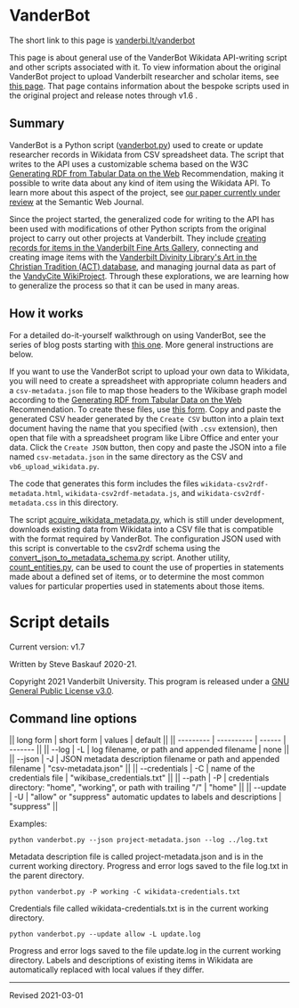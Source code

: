 # VanderBot

The short link to this page is [vanderbi.lt/vanderbot](http://vanderbi.lt/vanderbot)

This page is about general use of the VanderBot Wikidata API-writing script and other scripts associated with it. To view information about the original VanderBot project to upload Vanderbilt researcher and scholar items, see [this page](../researcher-project.md). That page contains information about the bespoke scripts used in the original project and release notes through v1.6 .

## Summary

VanderBot is a Python script ([vanderbot.py](../vanderbot.py)) used to create or update researcher records in Wikidata from CSV spreadsheet data. The script that writes to the API uses a customizable schema based on the W3C [Generating RDF from Tabular Data on the Web](https://www.w3.org/TR/csv2rdf/) Recommendation, making it possible to write data about any kind of item using the Wikidata API. To learn more about this aspect of the project, see [our paper currently under review](http://www.semantic-web-journal.net/content/managing-linked-open-data-wikidata-using-w3c-generating-rdf-tabular-data-web-recommendation) at the Semantic Web Journal.

Since the project started, the generalized code for writing to the API has been used with modifications of other Python scripts from the original project to carry out other projects at Vanderbilt. They include [creating records for items in the Vanderbilt Fine Arts Gallery](https://www.wikidata.org/wiki/Wikidata:WikiProject_Vanderbilt_Fine_Arts_Gallery), connecting and creating image items with the [Vanderbilt Divinity Library's Art in the Christian Tradition (ACT) database](https://www.wikidata.org/wiki/Wikidata:WikiProject_Art_in_the_Christian_Tradition_(ACT)), and managing journal data as part of the [VandyCite WikiProject](https://www.wikidata.org/wiki/Wikidata:WikiProject_VandyCite). Through these explorations, we are learning how to generalize the process so that it can be used in many areas.


## How it works

For a detailed do-it-yourself walkthrough on using VanderBot, see the series of blog posts starting with [this one](). More general instructions are below.

If you want to use the VanderBot script to upload your own data to Wikidata, you will need to create a spreadsheet with appropriate column headers and a `csv-metadata.json` file to map those headers to the Wikibase graph model according to the [Generating RDF from Tabular Data on the Web](https://www.w3.org/TR/csv2rdf/) Recommendation. To create these files, use [this form](https://heardlibrary.github.io/digital-scholarship/script/wikidata/wikidata-csv2rdf-metadata.html). Copy and paste the generated CSV header generated by the `Create CSV` button into a plain text document having the name that you specified (with `.csv` extension), then open that file with a spreadsheet program like Libre Office and enter your data. Click the `Create JSON` button, then copy and paste the JSON into a file named `csv-metadata.json` in the same directory as the CSV and `vb6_upload_wikidata.py`. 

The code that generates this form includes the files `wikidata-csv2rdf-metadata.html`, `wikidata-csv2rdf-metadata.js`, and `wikidata-csv2rdf-metadata.css` in this directory.

The script [acquire_wikidata_metadata.py](https://github.com/HeardLibrary/linked-data/blob/master/vanderbot/acquire_wikidata_metadata.py), which is still under development, downloads existing data from Wikidata into a CSV file that is compatible with the format required by VanderBot. The configuration JSON used with this script is convertable to the csv2rdf schema using the [convert_json_to_metadata_schema.py](convert_json_to_metadata_schema.py) script. Another utility, [count_entities.py](https://github.com/HeardLibrary/linked-data/blob/master/json_schema/count_entities.py), can be used to count the use of properties in statements made about a defined set of items, or to determine the most common values for particular properties used in statements about those items.

# Script details

Current version: v1.7

Written by Steve Baskauf 2020-21.

Copyright 2021 Vanderbilt University. This program is released under a [GNU General Public License v3.0](http://www.gnu.org/licenses/gpl-3.0).


## Command line options

|| long form | short form | values | default ||
|| --------- | ---------- | ------ | ------- ||
|| --log | -L | log filename, or path and appended filename | none ||
|| --json | -J | JSON metadata description filename or path and appended filename | "csv-metadata.json" ||
|| --credentials | -C | name of the credentials file | "wikibase_credentials.txt" ||
|| --path | -P | credentials directory: "home", "working", or path with trailing "/" | "home" ||
|| --update | -U | "allow" or "suppress" automatic updates to labels and descriptions | "suppress" ||

Examples:

```
python vanderbot.py --json project-metadata.json --log ../log.txt
```

Metadata description file is called project-metadata.json and is in the current working directory. Progress and error logs saved to the file log.txt in the parent directory.

```
python vanderbot.py -P working -C wikidata-credentials.txt
```

Credentials file called wikidata-credentials.txt is in the current working directory.

```
python vanderbot.py --update allow -L update.log
```

Progress and error logs saved to the file update.log in the current working directory. Labels and descriptions of existing items in Wikidata are automatically replaced with local values if they differ.

----
Revised 2021-03-01
